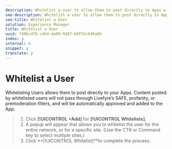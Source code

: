 ```yaml
---
description: Whitelist a user to allow them to post directly to Apps without being moderatated.
seo-description: Whitelist a user to allow them to post directly to Apps without being moderatated.
seo-title: Whitelist a User
solution: Experience Manager
title: Whitelist a User
uuid: f49bcd76-cdb4-4a09-9267-b0f55c640a6b
index: y
internal: n
snippet: y
translate: y
---
```


# Whitelist a User

Whitelisting Users allows them to post directly to your Apps. Content posted by whitelisted users will not pass through Livefyre’s SAFE, profanity, or premoderation filters, and will be automatically approved and added to the App.

>1. Click **[!UICONTROL  +Add]** for **[!UICONTROL  Whitelists]**.
>1. A popup will appear that allows you to whitelist the user for the entire network, or for a specific site. (Use the CTR or Command key to select multiple sites.)
>1. Click **[!UICONTROL  Whitelist]**to complete the process.
